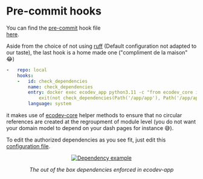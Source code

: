 # Pre-commit hooks

You can find the <a href=https://pre-commit.com/ class="external-link" target="_blank">pre-commit</a> hook file  
<a href=https://github.com/SE-Sustainability-OSS/ecodev-app/blob/main/.pre-commit-config.yaml class="external-link" target="_blank">here</a>.

Aside from the choice of not using <a href=https://github.com/astral-sh/ruff class="external-link" target="_blank">ruff</a> (Default configuration not adapted to our taste),
the last hook is a home made one ("compliment de la maison" 😂)

```yaml
-   repo: local
    hooks:
    -   id: check_dependencies
        name: check_dependencies
        entry: docker exec ecodev_app python3.11 -c "from ecodev_core import check_dependencies; from pathlib import Path;
            exit(not check_dependencies(Path('/app/app'), Path('/app/app/assets/dependencies.txt')))"
        language: system
```

it makes use of [ecodev-core](../../../libraries/core/dependency_checks/checks.md) helper methods to ensure that no 
circular references are created at the regroupment of module level (you do not want your domain model to depend on your dash pages for instance 😅).

To edit the authorized dependencies as you see fit, 
just edit this <a href=https://github.com/SE-Sustainability-OSS/ecodev-app/blob/main/app/assets/dependencies.txt class="external-link" target="_blank">configuration file</a>.

<p align="center">
  <a href="/img/ecodev_app/code.png"><img src="/img/ecodev_app/code.png" alt="Dependency example"></a>
</p>
<p align="center">
    <em>The out of the box dependencies enforced in ecodev-app</em>
</p>
<p align="center">
</p>